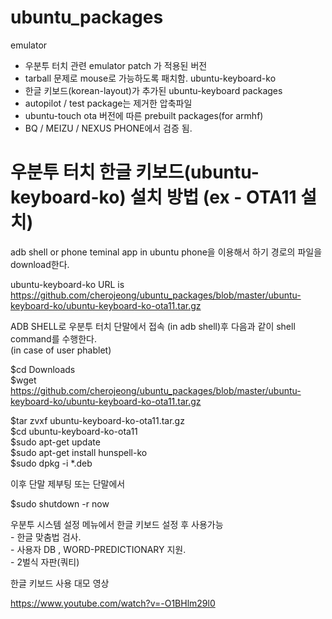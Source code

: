 # ubuntu_packages
 emulator 
  - 우분투 터치 관련 emulator patch 가 적용된 버전
  - tarball 문제로 mouse로 가능하도록 패치함.
 ubuntu-keyboard-ko 
  - 한글 키보드(korean-layout)가 추가된 ubuntu-keyboard packages
  - autopilot / test package는 제거한 압축파일
  - ubuntu-touch ota 버전에 따른  prebuilt packages(for armhf)
  - BQ / MEIZU / NEXUS PHONE에서 검증 됨.

# 우분투 터치 한글 키보드(ubuntu-keyboard-ko) 설치 방법 (ex - OTA11 설치)
  adb shell or phone teminal app in ubuntu phone을 이용해서 하기 경로의 파일을 download한다.
  
  ubuntu-keyboard-ko URL is <BR>
   https://github.com/cherojeong/ubuntu_packages/blob/master/ubuntu-keyboard-ko/ubuntu-keyboard-ko-ota11.tar.gz
  
  
  
  ADB SHELL로 우분투 터치 단말에서 접속 (in adb shell)후 다음과 같이 shell command를 수행한다.<BR>
  (in case of user phablet)

  $cd Downloads<BR>
  $wget https://github.com/cherojeong/ubuntu_packages/blob/master/ubuntu-keyboard-ko/ubuntu-keyboard-ko-ota11.tar.gz<BR>
  
  $tar zvxf ubuntu-keyboard-ko-ota11.tar.gz<BR>
  $cd ubuntu-keyboard-ko-ota11<BR>
  $sudo apt-get update<BR>
  $sudo apt-get install hunspell-ko<BR>
  $sudo dpkg -i *.deb<BR>
  
  이후 단말 제부팅 또는 단말에서 <br>
  
  $sudo shutdown -r now<BR> 
  
  
  우분투 시스템 설정 메뉴에서 한글 키보드 설정 후 사용가능<BR>
    - 한글 맞춤법 검사.<BR>
    - 사용자 DB , WORD-PREDICTIONARY 지원.<BR>
    - 2벌식 자판(쿼티)<BR>
    
    
  한글 키보드 사용 대모 영상<BR>
    
  https://www.youtube.com/watch?v=-O1BHlm29l0
    
  
  
